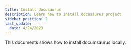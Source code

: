 ```yaml
---
title: Install docusaurus
description: Learn how to install docusaurus project
sidebar_position: 2
last_update: 
  date: 4/24/2023
---
```


This documents shows how to install documsaurus locally. 

